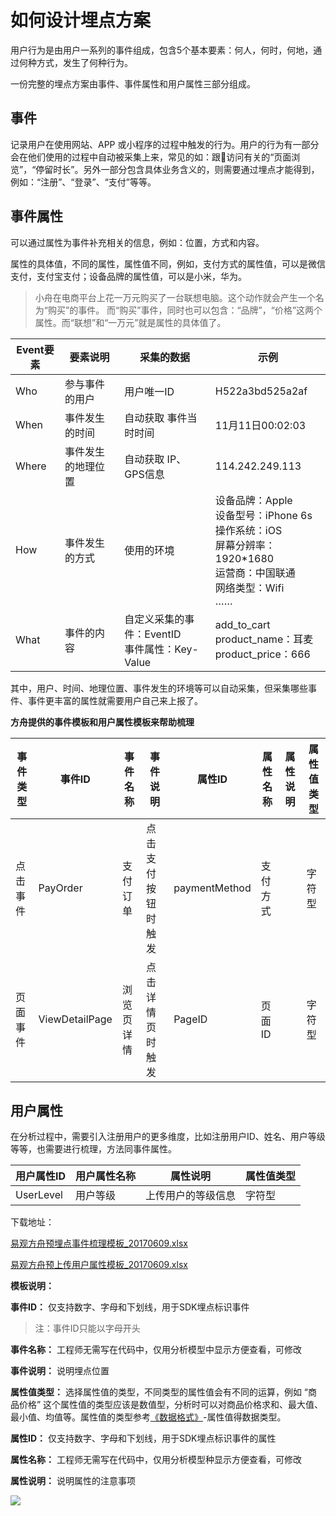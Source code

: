 # 如何设计埋点方案

用户行为是由用户一系列的事件组成，包含5个基本要素：何人，何时，何地，通过何种方式，发生了何种行为。

一份完整的埋点方案由事件、事件属性和用户属性三部分组成。

## 事件

记录用户在使用网站、APP 或小程序的过程中触发的行为。用户的行为有一部分会在他们使用的过程中自动被采集上来，常见的如：跟访问有关的“页面浏览”，“停留时长”。另外一部分包含具体业务含义的，则需要通过埋点才能得到，例如：“注册”、“登录”、“支付”等等。

## 事件属性

可以通过属性为事件补充相关的信息，例如：位置，方式和内容。

属性的具体值，不同的属性，属性值不同，例如，支付方式的属性值，可以是微信支付，支付宝支付；设备品牌的属性值，可以是小米，华为。

> 小舟在电商平台上花一万元购买了一台联想电脑。这个动作就会产生一个名为“购买”的事件。
> 而“购买”事件，同时也可以包含：“品牌”，“价格”这两个属性。而“联想”和“一万元”就是属性的具体值了。

| Event要素 | 要素说明           | 采集的数据                                               | 示例                                                         |
| --------- | ------------------ | -------------------------------------------------------- | ------------------------------------------------------------ |
| Who       | 参与事件的用户     | 用户唯一ID                                               | H522a3bd525a2af                                              |
| When      | 事件发生的时间     | 自动获取 事件当时时间                                    | 11月11日00:02:03                                             |
| Where     | 事件发生的地理位置 | 自动获取 IP、GPS信息                                     | 114.242.249.113                                              |
| How       | 事件发生的方式     | 使用的环境                                               | 设备品牌：Apple <br>设备型号：iPhone 6s<br>操作系统：iOS<br>屏幕分辨率：1920*1680<br>运营商：中国联通 <br>网络类型：Wifi<br>…… |
| What      | 事件的内容         | 自定义采集的事件：EventID <br>       事件属性：Key-Value | add_to_cart <br> product_name：耳麦<br> product_price：666   |

其中，用户、时间、地理位置、事件发生的环境等可以自动采集，但采集哪些事件、事件更丰富的属性就需要用户自己来上报了。

**方舟提供的事件模板和用户属性模板来帮助梳理**

| 事件类型 | 事件ID | 事件名称 | 事件说明 | 属性ID | 属性名称 | 属性说明 | 属性值类型 |
| ------ | ------| -------| -------- | ------ | ------ | ------ | ------ |
| 点击事件 | PayOrder | 支付订单 | 点击支付按钮时触发 | paymentMethod | 支付方式 |   | 字符型 |
| 页面事件 | ViewDetailPage | 浏览页详情 | 点击详情页时触发 | PageID | 页面ID |   | 字符型 |

## 用户属性

在分析过程中，需要引入注册用户的更多维度，比如注册用户ID、姓名、用户等级等等，也需要进行梳理，方法同事件属性。

| 用户属性ID | 用户属性名称 | 属性说明 | 属性值类型 |
| ------ | ------| -------| -------- |
| UserLevel | 用户等级 | 上传用户的等级信息 | 字符型 |

下载地址：

[易观方舟预埋点事件梳理模板_20170609.xlsx](https://imguserradar.analysys.cn/files/ark/template/%E6%98%93%E8%A7%82%E6%96%B9%E8%88%9F%E9%A2%84%E5%9F%8B%E7%82%B9%E4%BA%8B%E4%BB%B6%E6%A2%B3%E7%90%86%E6%A8%A1%E6%9D%BF_20170609.xlsx)

[易观方舟预上传用户属性模板_20170609.xlsx](https://imguserradar.analysys.cn/files/ark/template/%E6%98%93%E8%A7%82%E6%96%B9%E8%88%9F%E9%A2%84%E4%B8%8A%E4%BC%A0%E7%94%A8%E6%88%B7%E5%B1%9E%E6%80%A7%E6%A8%A1%E6%9D%BF_20170609.xlsx)

**模板说明：**

**事件ID：** 仅支持数字、字母和下划线，用于SDK埋点标识事件
> 注：事件ID只能以字母开头

**事件名称：** 工程师无需写在代码中，仅用分析模型中显示方便查看，可修改

**事件说明：** 说明埋点位置

**属性值类型：** 选择属性值的类型，不同类型的属性值会有不同的运算，例如 “商品价格” 这个属性值的类型应该是数值型，分析时可以对商品价格求和、最大值、最小值、均值等。属性值的类型参考[《数据格式》](./integration-data-type.md)-属性值得数据类型。

**属性ID：** 仅支持数字、字母和下划线，用于SDK埋点标识事件的属性

**属性名称：** 工程师无需写在代码中，仅用分析模型种显示方便查看，可修改

**属性说明：** 说明属性的注意事项

[![ ](https://imguserradar.analysys.cn/fangzhou/img/2019/01/201901151711159657.jpeg)](https://ark.analysys.cn/view/sign/signup.html?campaign_id=2111486795&utm_campaign=%E6%96%87%E6%A1%A3%E6%B3%A8%E5%86%8C&utm_medium=%E8%87%AA%E5%AA%92%E4%BD%93&utm_source=%E6%96%87%E6%A1%A3&utm_content=&utm_term=)
